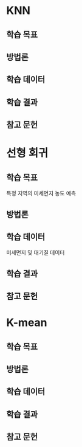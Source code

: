 # KNN

## 학습 목표 

## 방법론

## 학습 데이터 

## 학습 결과 

## 참고 문헌

# 선형 회귀 

## 학습 목표 
특정 지역의 미세먼지 농도 예측
## 방법론

## 학습 데이터 
미세먼지 및 대기질 데이터
## 학습 결과 

## 참고 문헌

# K-mean 

## 학습 목표 

## 방법론

## 학습 데이터 

## 학습 결과 

## 참고 문헌
